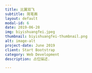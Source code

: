 ```yaml
---
title: 比翼双飞
subtitle: 简笔画
layout: default
modal-id: 6
date: 2019-06-28
img: biyishuangfei.jpeg
thumbnail: biyishuangfei-thumbnail.png
alt: image-alt
project-date: June 2019
client: Start Bootstrap
category: Web Development
description: 占位描述.

---
```

